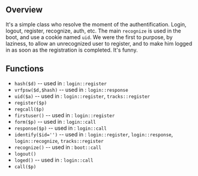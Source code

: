 ## Overview

It's a simple class who resolve the moment of the authentification.
Login, logout, register, recognize, auth, etc.
The main `recognize` is used in the boot, and use a cookie named `uid`.
We were the first to purpose, by laziness, to allow an unrecognized user to register, and to make him logged in as soon as the registration is completed. It's funny.

## Functions

- `hash($d)` -- used in : `login::register`
- `vrfpsw($d,$hash)` -- used in : `login::response`
- `uid($a)` -- used in : `login::register`, `tracks::register`
- `register($p)`
- `regcall($p)`
- `firstuser()` -- used in : `login::register`
- `form($p)` -- used in : `login::call`
- `response($p)` -- used in : `login::call`
- `identify($id='')` -- used in : `login::register`, `login::response`, `login::recognize`, `tracks::register`
- `recognize()` -- used in : `boot::call`
- `logout()`
- `loged()` -- used in : `login::call`
- `call($p)`
